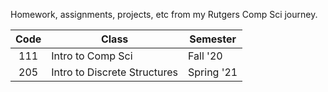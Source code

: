 Homework, assignments, projects, etc from my Rutgers Comp Sci journey.

| Code | Class                        | Semester   |
| :---:|------------------------------|------------|
| 111  | Intro to Comp Sci            | Fall '20   |
| 205  | Intro to Discrete Structures | Spring '21 |



